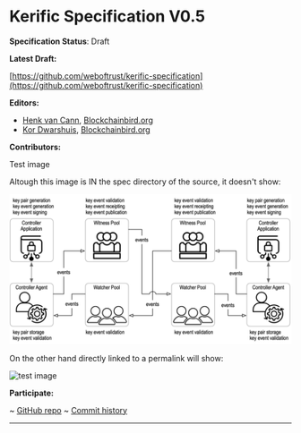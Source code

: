 Kerific Specification V0.5
==================

**Specification Status**: Draft

**Latest Draft:**

[https://github.com/weboftrust/kerific-specification](https://github.com/weboftrust/kerific-specification)

**Editors:**

- [Henk van Cann](https://github.com/henkvancann), [Blockchainbird.org](https://blockchainbird.org)
- [Kor Dwarshuis](https://github.com/kordwarshuis), [Blockchainbird.org](https://blockchainbird.org)

**Contributors:**

Test image

Altough this image is IN the spec directory of the source, it doesn't show:

![test image](/spec/ControllerAppAgentWitnessWatcherIndirectExchange.png)

On the other hand directly linked to a permalink will show:

![test image](https://github.com/trustoverip/tswg-keri-specification/blob/47ee549ad45b3496109ec08b64ad13fc04cd53b5/images/ControllerAppAgentWitnessWatcherIndirectExchange.png)
<!-- -->

**Participate:**

~ [GitHub repo](https://github.com/weboftrust/kerific-specification)
~ [Commit history](https://github.com/weboftrust/kerific-specification/commits/main)

------------------------------------